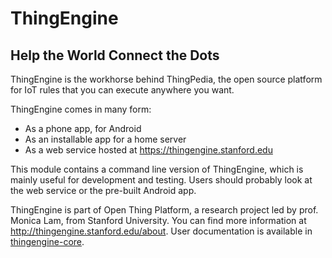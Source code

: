 # ThingEngine

## Help the World Connect the Dots

ThingEngine is the workhorse behind ThingPedia, the open source platform for IoT rules
that you can execute anywhere you want.

ThingEngine comes in many form:

- As a phone app, for Android
- As an installable app for a home server
- As a web service hosted at <https://thingengine.stanford.edu>

This module contains a command line version of ThingEngine, which is mainly
useful for development and testing. Users should probably look at the
web service or the pre-built Android app.

ThingEngine is part of Open Thing Platform, a research project led by
prof. Monica Lam, from Stanford University.  You can find more
information at <http://thingengine.stanford.edu/about>. User
documentation is available in
[thingengine-core](https://github.com/Stanford-IoT-Lab/thingengine-core).
